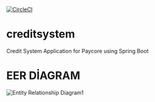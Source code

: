 [![CircleCI](https://circleci.com/gh/umutyildiz1/creditsystem/tree/main.svg?style=svg)](https://circleci.com/gh/umutyildiz1/creditsystem/tree/main)
# creditsystem
Credit System Application for Paycore using Spring Boot

# EER DİAGRAM

![Entity Relationship Diagram1](https://user-images.githubusercontent.com/56760679/154048577-0cb91ba1-2e3d-4721-b8d2-87ed858a0df1.jpg)
